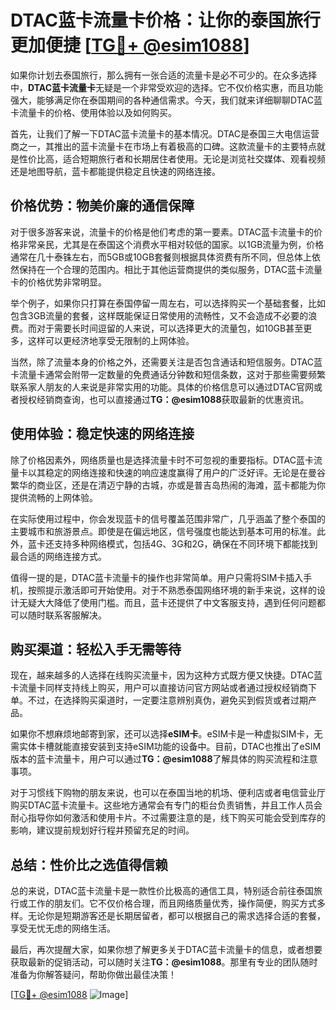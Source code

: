 # DTAC蓝卡流量卡价格：让你的泰国旅行更加便捷 [[TG💪+ @esim1088](https://t.me/s/esim1088)]

如果你计划去泰国旅行，那么拥有一张合适的流量卡是必不可少的。在众多选择中，**DTAC蓝卡流量卡**无疑是一个非常受欢迎的选择。它不仅价格实惠，而且功能强大，能够满足你在泰国期间的各种通信需求。今天，我们就来详细聊聊DTAC蓝卡流量卡的价格、使用体验以及如何购买。

首先，让我们了解一下DTAC蓝卡流量卡的基本情况。DTAC是泰国三大电信运营商之一，其推出的蓝卡流量卡在市场上有着极高的口碑。这款流量卡的主要特点就是性价比高，适合短期旅行者和长期居住者使用。无论是浏览社交媒体、观看视频还是地图导航，蓝卡都能提供稳定且快速的网络连接。

## **价格优势：物美价廉的通信保障**

对于很多游客来说，流量卡的价格是他们考虑的第一要素。DTAC蓝卡流量卡的价格非常亲民，尤其是在泰国这个消费水平相对较低的国家。以1GB流量为例，价格通常在几十泰铢左右，而5GB或10GB套餐则根据具体资费有所不同，但总体上依然保持在一个合理的范围内。相比于其他运营商提供的类似服务，DTAC蓝卡流量卡的价格优势非常明显。

举个例子，如果你只打算在泰国停留一周左右，可以选择购买一个基础套餐，比如包含3GB流量的套餐，这样既能保证日常使用的流畅性，又不会造成不必要的浪费。而对于需要长时间逗留的人来说，可以选择更大的流量包，如10GB甚至更多，这样可以更经济地享受无限制的上网体验。

当然，除了流量本身的价格之外，还需要关注是否包含通话和短信服务。DTAC蓝卡流量卡通常会附带一定数量的免费通话分钟数和短信条数，这对于那些需要频繁联系家人朋友的人来说是非常实用的功能。具体的价格信息可以通过DTAC官网或者授权经销商查询，也可以直接通过**TG：@esim1088**获取最新的优惠资讯。

## **使用体验：稳定快速的网络连接**

除了价格因素外，网络质量也是选择流量卡时不可忽视的重要指标。DTAC蓝卡流量卡以其稳定的网络连接和快速的响应速度赢得了用户的广泛好评。无论是在曼谷繁华的商业区，还是在清迈宁静的古城，亦或是普吉岛热闹的海滩，蓝卡都能为你提供流畅的上网体验。

在实际使用过程中，你会发现蓝卡的信号覆盖范围非常广，几乎涵盖了整个泰国的主要城市和旅游景点。即使是在偏远地区，信号强度也能达到基本可用的标准。此外，蓝卡还支持多种网络模式，包括4G、3G和2G，确保在不同环境下都能找到最合适的网络连接方式。

值得一提的是，DTAC蓝卡流量卡的操作也非常简单。用户只需将SIM卡插入手机，按照提示激活即可开始使用。对于不熟悉泰国网络环境的新手来说，这样的设计无疑大大降低了使用门槛。而且，蓝卡还提供了中文客服支持，遇到任何问题都可以随时联系客服解决。

## **购买渠道：轻松入手无需等待**

现在，越来越多的人选择在线购买流量卡，因为这种方式既方便又快捷。DTAC蓝卡流量卡同样支持线上购买，用户可以直接访问官方网站或者通过授权经销商下单。不过，在选择购买渠道时，一定要注意辨别真伪，避免买到假货或者过期产品。

如果你不想麻烦地邮寄到家，还可以选择**eSIM卡**。eSIM卡是一种虚拟SIM卡，无需实体卡槽就能直接安装到支持eSIM功能的设备中。目前，DTAC也推出了eSIM版本的蓝卡流量卡，用户可以通过**TG：@esim1088**了解具体的购买流程和注意事项。

对于习惯线下购物的朋友来说，也可以在泰国当地的机场、便利店或者电信营业厅购买DTAC蓝卡流量卡。这些地方通常会有专门的柜台负责销售，并且工作人员会耐心指导你如何激活和使用卡片。不过需要注意的是，线下购买可能会受到库存的影响，建议提前规划好行程并预留充足的时间。

## **总结：性价比之选值得信赖**

总的来说，DTAC蓝卡流量卡是一款性价比极高的通信工具，特别适合前往泰国旅行或工作的朋友们。它不仅价格合理，而且网络质量优秀，操作简便，购买方式多样。无论你是短期游客还是长期居留者，都可以根据自己的需求选择合适的套餐，享受无忧无虑的网络生活。

最后，再次提醒大家，如果你想了解更多关于DTAC蓝卡流量卡的信息，或者想要获取最新的促销活动，可以随时关注**TG：@esim1088**。那里有专业的团队随时准备为你解答疑问，帮助你做出最佳决策！

[[TG💪+ @esim1088](https://t.me/s/esim1088) ![Image](https://i.postimg.cc/4NQfJmqS/Snipaste-2025-05-13-00-14-12.png)]